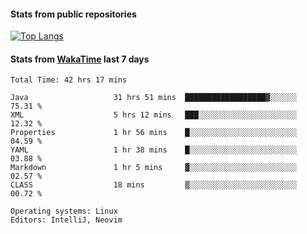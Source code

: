 #### Stats from public repositories

[![Top Langs](https://github-readme-stats.vercel.app/api/top-langs/?username=hyoghurt&layout=compact&exclude_repo=multiserver,docker_compose&langs_count=6)](https://github.com/anuraghazra/github-readme-stats)

#### Stats from [WakaTime](https://wakatime.com/@hyoghurt) last 7 days
<!--START_SECTION:waka-->

```text
Total Time: 42 hrs 17 mins

Java                   31 hrs 51 mins  ██████████████████▓░░░░░░   75.31 %
XML                    5 hrs 12 mins   ███░░░░░░░░░░░░░░░░░░░░░░   12.32 %
Properties             1 hr 56 mins    █░░░░░░░░░░░░░░░░░░░░░░░░   04.59 %
YAML                   1 hr 38 mins    █░░░░░░░░░░░░░░░░░░░░░░░░   03.88 %
Markdown               1 hr 5 mins     ▓░░░░░░░░░░░░░░░░░░░░░░░░   02.57 %
CLASS                  18 mins         ▒░░░░░░░░░░░░░░░░░░░░░░░░   00.72 %

Operating systems: Linux
Editors: IntelliJ, Neovim
```

<!--END_SECTION:waka-->
